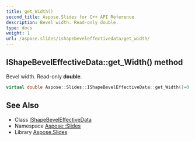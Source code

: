 ```yaml
---
title: get_Width()
second_title: Aspose.Slides for C++ API Reference
description: Bevel width. Read-only double.
type: docs
weight: 1
url: /aspose.slides/ishapebeveleffectivedata/get_width/
---
```

## IShapeBevelEffectiveData::get_Width() method


Bevel width. Read-only **double**.

```cpp
virtual double Aspose::Slides::IShapeBevelEffectiveData::get_Width()=0
```

## See Also

* Class [IShapeBevelEffectiveData](../)
* Namespace [Aspose::Slides](../../)
* Library [Aspose.Slides](../../../)